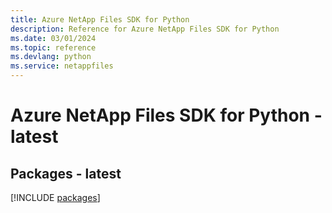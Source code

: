 ```yaml
---
title: Azure NetApp Files SDK for Python
description: Reference for Azure NetApp Files SDK for Python
ms.date: 03/01/2024
ms.topic: reference
ms.devlang: python
ms.service: netappfiles
---
```

# Azure NetApp Files SDK for Python - latest
## Packages - latest
[!INCLUDE [packages](netapp-files-index.md)]
